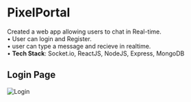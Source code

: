 # PixelPortal
Created a web app allowing users to chat in Real-time.</br>
• User can login and Register.</br>
• user can type a message and recieve in realtime.</br>
• **Tech Stack**: Socket.io, ReactJS, NodeJS, Express, MongoDB

## Login Page
![Login](https://github.com/surajaribenchi/Blab/blob/main/info.jpg)

